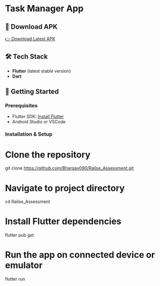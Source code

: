 # Task Manager App

## 📱 Download APK

[👉 Download Latest APK](https://drive.google.com/file/d/1JyucBonx15PAOWZGJFMPUjqlGEqT45vy/view?usp=sharing)


## 🛠️ Tech Stack

- **Flutter** (latest stable version)
- **Dart**

## 🏁 Getting Started

### Prerequisites

- Flutter SDK: [Install Flutter](https://flutter.dev/docs/get-started/install)
- Android Studio or VSCode

### Installation & Setup

# Clone the repository
git clone https://github.com/Bhargav090/Railse_Assessment.git

# Navigate to project directory
cd Railse_Assessment

# Install Flutter dependencies
flutter pub get

# Run the app on connected device or emulator
flutter run